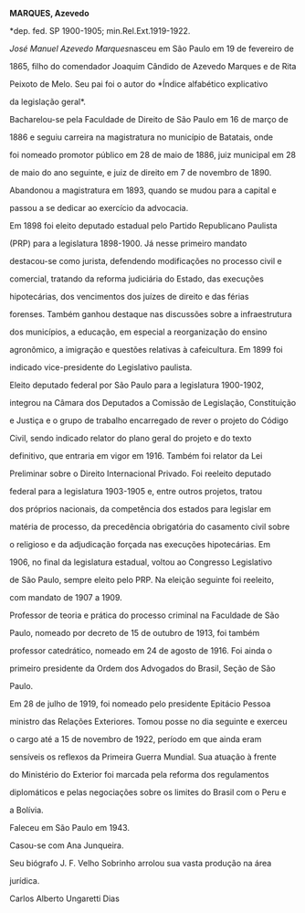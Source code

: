 **MARQUES, Azevedo**



\*dep. fed. SP 1900-1905; min.Rel.Ext.1919-1922.



*José Manuel Azevedo Marques*nasceu em São Paulo em 19 de fevereiro de

1865, filho do comendador Joaquim Cândido de Azevedo Marques e de Rita

Peixoto de Melo. Seu pai foi o autor do *Índice alfabético explicativo

da legislação geral*.



Bacharelou-se pela Faculdade de Direito de São Paulo em 16 de março de

1886 e seguiu carreira na magistratura no município de Batatais, onde

foi nomeado promotor público em 28 de maio de 1886, juiz municipal em 28

de maio do ano seguinte, e juiz de direito em 7 de novembro de 1890.

Abandonou a magistratura em 1893, quando se mudou para a capital e

passou a se dedicar ao exercício da advocacia.



Em 1898 foi eleito deputado estadual pelo Partido Republicano Paulista

(PRP) para a legislatura 1898-1900. Já nesse primeiro mandato

destacou-se como jurista, defendendo modificações no processo civil e

comercial, tratando da reforma judiciária do Estado, das execuções

hipotecárias, dos vencimentos dos juízes de direito e das férias

forenses. Também ganhou destaque nas discussões sobre a infraestrutura

dos municípios, a educação, em especial a reorganização do ensino

agronômico, a imigração e questões relativas à cafeicultura. Em 1899 foi

indicado vice-presidente do Legislativo paulista.



Eleito deputado federal por São Paulo para a legislatura 1900-1902,

integrou na Câmara dos Deputados a Comissão de Legislação, Constituição

e Justiça e o grupo de trabalho encarregado de rever o projeto do Código

Civil, sendo indicado relator do plano geral do projeto e do texto

definitivo, que entraria em vigor em 1916. Também foi relator da Lei

Preliminar sobre o Direito Internacional Privado. Foi reeleito deputado

federal para a legislatura 1903-1905 e, entre outros projetos, tratou

dos próprios nacionais, da competência dos estados para legislar em

matéria de processo, da precedência obrigatória do casamento civil sobre

o religioso e da adjudicação forçada nas execuções hipotecárias. Em

1906, no final da legislatura estadual, voltou ao Congresso Legislativo

de São Paulo, sempre eleito pelo PRP. Na eleição seguinte foi reeleito,

com mandato de 1907 a 1909.



Professor de teoria e prática do processo criminal na Faculdade de São

Paulo, nomeado por decreto de 15 de outubro de 1913, foi também

professor catedrático, nomeado em 24 de agosto de 1916. Foi ainda o

primeiro presidente da Ordem dos Advogados do Brasil, Seção de São

Paulo.



Em 28 de julho de 1919, foi nomeado pelo presidente Epitácio Pessoa

ministro das Relações Exteriores. Tomou posse no dia seguinte e exerceu

o cargo até a 15 de novembro de 1922, período em que ainda eram

sensíveis os reflexos da Primeira Guerra Mundial. Sua atuação à frente

do Ministério do Exterior foi marcada pela reforma dos regulamentos

diplomáticos e pelas negociações sobre os limites do Brasil com o Peru e

a Bolívia.



Faleceu em São Paulo em 1943.



Casou-se com Ana Junqueira.



Seu biógrafo J. F. Velho Sobrinho arrolou sua vasta produção na área

jurídica.



Carlos Alberto Ungaretti Dias



